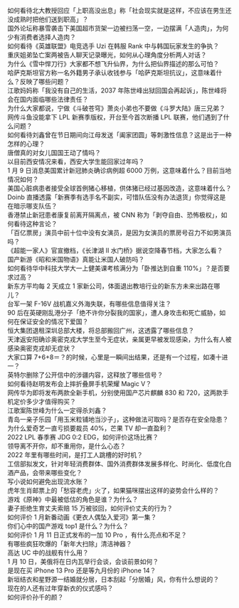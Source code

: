 如何看待北大教授回应「上职高没出息」称「社会现实就是这样，不应该在男生还没成熟时把他们送到职高」？  
国外论坛称暴雪袭击下美国超市货架一边被扫荡一空，一边摆满「人造肉」，为何少有消费者选择人造肉？  
如何看待《英雄联盟》电竞选手 Uzi 在韩服 Rank 中与韩国玩家发生的争执？  
重庆姐弟坠亡案两被告人聊天记录曝光，如何从心理角度分析两人对话？  
为什么《雪中悍刀行》大家都不想飞升仙界，为什么把仙界描述的那么可怕？  
哈萨克斯坦官方称一名外籍男子承认收钱参与「哈萨克斯坦抗议」，这意味着什么？反映了哪些问题？  
江歌妈妈称「我没有自己的生活，2037 年陈世峰出狱回国会再起诉」，陈世峰将会在国内面临哪些法律责任？  
为什么大家都说，宁做《斗破苍穹》萧炎小弟也不要做《斗罗大陆》唐三兄弟？  
网传斗鱼没能拿下 LPL 新赛季版权，开台至今首次断播 LPL 联赛，他们遇到了什么问题？  
如何看待刘鑫曾在节日期间向江母发送「阖家团圆」等刺激性信息？这是出于一种怎样的心理？  
唐僧真的对女儿国国王动了情吗？  
以目前西安情况来看，西安大学生能回家过年吗？  
1 月 9 日消息美国累计新冠肺炎确诊病例超 6000 万例，这意味着什么？目前当地情况如何？  
美国心脏病患者接受全球首例猪心移植，供体猪已经过基因改造，这意味着什么？  
Doinb 直播透露「新赛季有选手名不副实，可惜队伍没有办法退货」你觉得这是在暗示哪支队伍？  
香港禁止新冠患者康复前离开隔离点，被 CNN 称为「剥夺自由、恐怖极权」，如何看待这种言论？  
「百亿票房」演员中前十位中没有女演员，是因为女演员的票房号召力不如男演员吗？  
《超能一家人》官宣撤档，《长津湖 II 水门桥》据说空降春节档，大家怎么看？  
国产新游《昭和米国物语》真能让米国人破防吗？  
如何看待华中科技大学大一上健美课考核满分为「卧推达到自重 110%」？是否要求过高？  
新东方平均每 2 天成立 1 家新公司，体面退出教培行业的新东方未来出路在哪儿？  
台军一架 F-16V 战机嘉义外海失联，有哪些信息值得关注？  
90 后在英硬刚乱港分子「绝不许你分裂我的国家」，遭人身攻击和死亡威胁，如何在保证安全的情况下爱国？  
恒大集团退租深圳总部大楼，将总部搬回广州，这透露了哪些信息？  
天津返安阳确诊奥密克戎大学生至今无症状，亲属更早被发现感染，为什么有人被感染奥密克戎却无症状？  
大家口算 7+6+8＝？的时候，心里是一瞬间出结果，还是有一个过程，如凑十进一？  
英特尔删除了公开信中的涉疆内容，这释放了哪些信号？  
如何看待赵明发布会上摔折叠屏手机荣耀 Magic V？  
网传华为即将发布两款全新手机，分别使用国产芯片麒麟 830 和 720，这两款手机定价多少才值得购买？  
江歌案陈世峰为什么一定得杀刘鑫？  
青岛一亲子乐园「用玉米粒铺地当沙子」，这种做法可取吗？是否存在安全隐患？  
为什么爱奇艺一直亏损要裁员 40%，芒果 TV 却一直盈利？  
2022 LPL 春季赛 JDG 0:2 EDG，如何评价这场比赛？  
领导离不开你，却不重用你，是什么心态？  
2022 年里有哪些时间，是打工人跳槽的好时机？  
工信部拟发文，针对年轻消费群体、国外消费群体发展多样化、时尚化、低度化白酒产品，会带来哪些变化？  
写小说如何避免出现流水账？  
虎年生肖邮票上的「愁容老虎」火了，如果猫咪摆出这样的姿势会什么样的？  
游戏《原神》中最被低估的角色是谁？为什么？  
妻子拒绝生育丈夫索赔 15 万被驳回，如何评价丈夫的行为？  
如何评价 1 月新番动画《更衣人偶坠入爱河》第一集？  
你们心中的国产游戏 top1 是什么？为什么？  
如何评价 1 月 11 日正式发布的一加 10 Pro ，有什么亮点和不足？  
有哪些疯狂吹爆的「新年大扫除」清洁神器？  
高达 UC 中的战舰有什么用？  
1 月 10 日，美俄将在日内瓦举行会谈，会谈前景如何？  
是现在买 iPhone 13 Pro 还是等九月份的 iPhone 14？  
新垣结衣和星野源一结婚就分居，日本刮起「分居婚」风，你有什么想说的？  
现在的人还有过年穿新衣的仪式感吗？  
如何评价孙千的颜？  
